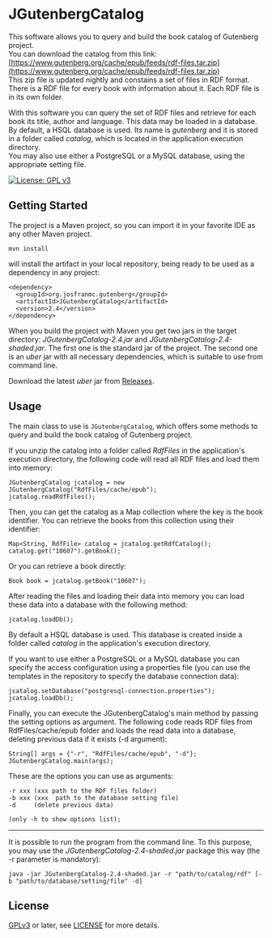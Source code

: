 # JGutenbergCatalog
This software allows you to query and build the book catalog of Gutenberg project.  
You can download the catalog from this link: [https://www.gutenberg.org/cache/epub/feeds/rdf-files.tar.zip](https://www.gutenberg.org/cache/epub/feeds/rdf-files.tar.zip)  
This zip file is updated nightly and constains a set of files in RDF format. There is a RDF file for every book with information about it. Each RDF file is in its own folder. 
 
With this software you can query the set of RDF files and retrieve for each book its title, author and language. This data may be loaded in a database. By default, a HSQL database is used. Its name is _gutenberg_ and it is stored in a folder called _catalog_, which is located in the application execution directory.  
You may also use either a PostgreSQL or a MySQL database, using the appropriate setting file.

[![License: GPL v3](https://img.shields.io/badge/License-GPLv3-blue.svg)](https://www.gnu.org/licenses/gpl-3.0)

## Getting Started

The project is a Maven project, so you can import it in your favorite IDE as any other Maven project.

~~~
mvn install
~~~

will install the artifact in your local repository, being ready to be used as a dependency in any project:

~~~
<dependency>
  <groupId>org.josfranmc.gutenberg</groupId>
  <artifactId>JGutenbergCatalog</artifactId>
  <version>2.4</version>
</dependency>
~~~

When you build the project with Maven you get two jars in the target directory: _JGutenbergCatalog-2.4.jar_ and _JGutenbergCatalog-2.4-shaded.jar_. The first one is the standard jar of the project. The second one is an _uber_ jar with all necessary dependencies, which is suitable to use from command line.    

Download the latest _uber_ jar from [Releases](https://github.com/josfranmc/JGutenbergCatalog/releases).

## Usage

The main class to use is `JGutenbergCatalog`, which offers some methods to query and build the book catalog of Gutenberg project.  

If you unzip the catalog into a folder called _RdfFiles_ in the application's execution directory, the following code will read all RDF files and load them into memory:

~~~
JGutenbergCatalog jcatalog = new JGutenbergCatalog("RdfFiles/cache/epub");
jcatalog.readRdfFiles();
~~~

Then, you can get the catalog as a Map collection where the key is the book identifier. You can retrieve the books from this collection using their identifier:

~~~
Map<String, RdfFile> catalog = jcatalog.getRdfCatalog();
catalog.get("10607").getBook();
~~~

Or you can retrieve a book directly:

~~~
Book book = jcatalog.getBook("10607");
~~~

After reading the files and loading their data into memory you can load these data into a database with the following method: 

~~~
jcatalog.loadDb();
~~~

By default a HSQL database is used. This database is created inside a folder called _catalog_ in the application's execution directory.

If you want to use either a PostgreSQL or a MySQL database you can specify the access configuration using a properties file (you can use the templates in the repository to specify the database connection data):

~~~
jcatalog.setDatabase("postgresql-connection.properties");
jcatalog.loadDb();
~~~

Finally, you can execute the JGutenbergCatalog's main method by passing the setting options as argument. The following code reads RDF files from RdfFiles/cache/epub folder and loads the read data into a database, deleting previous data if it exists (-d argument):

~~~
String[] args = {"-r", "RdfFiles/cache/epub", "-d"};
JGutenbergCatalog.main(args);
~~~

These are the options you can use as arguments: 
 
~~~
-r xxx (xxx path to the RDF files folder)
-b xxx (xxx  path to the database setting file)
-d     (delete previous data)

(only -h to show options list);
~~~
 
---

It is possible to run the program from the command line. To this purpose, you may use the _JGutenbergCatalog-2.4-shaded.jar_ package this way (the -r parameter is mandatory):

~~~
java -jar JGutenbergCatalog-2.4-shaded.jar -r "path/to/catalog/rdf" [-b "path/to/database/setting/file" -d]
~~~

## License

[GPLv3](https://www.gnu.org/licenses/gpl-3.0) or later, see
[LICENSE](LICENSE) for more details.
